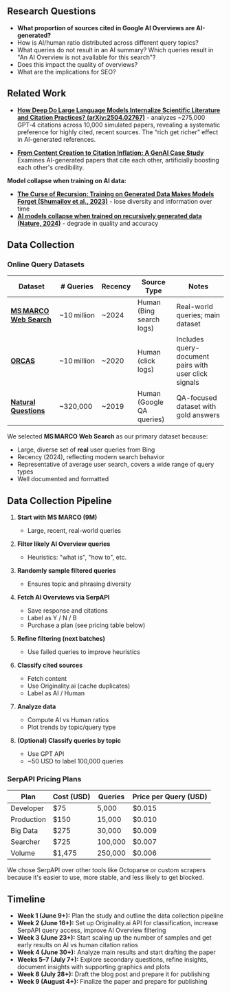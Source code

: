 ## Research Questions

- **What proportion of sources cited in Google AI Overviews are AI-generated?**
- How is AI/human ratio distributed across different query topics?
- What queries do not result in an AI summary? Which queries result in "An AI Overview is not available for this search"?
- Does this impact the quality of overviews?
- What are the implications for SEO?

## Related Work

- **[How Deep Do Large Language Models Internalize Scientific Literature and Citation Practices? (arXiv:2504.02767)](https://arxiv.org/abs/2504.02767)** - analyzes ~275,000 GPT‑4 citations across 10,000 simulated papers, revealing a systematic preference for highly cited, recent sources. The “rich get richer” effect in AI-generated references.

- **[From Content Creation to Citation Inflation: A GenAI Case Study](https://arxiv.org/abs/2503.23414)**
  Examines AI-generated papers that cite each other, artificially boosting each other's credibility.

**Model collapse when training on AI data:**

- **[The Curse of Recursion: Training on Generated Data Makes Models Forget (Shumailov et al., 2023)](https://arxiv.org/abs/2305.17493)** - lose diversity and information over time
- **[AI models collapse when trained on recursively generated data (Nature, 2024)](https://www.nature.com/articles/s41586-024-07566-y)** - degrade in quality and accuracy

## Data Collection

### Online Query Datasets

| Dataset                                                                          | # Queries   | Recency | Source Type               | Notes                                                 |
| -------------------------------------------------------------------------------- | ----------- | ------- | ------------------------- | ----------------------------------------------------- |
| **[MS MARCO Web Search](https://github.com/microsoft/MSMARCO-Document-Ranking)** | ~10 million | ~2024   | Human (Bing search logs)  | Real-world queries; main dataset                      |
| **[ORCAS](https://microsoft.github.io/msmarco/ORCAS)**                           | ~10 million | ~2020   | Human (click logs)        | Includes query-document pairs with user click signals |
| **[Natural Questions](https://ai.google.com/research/NaturalQuestions)**         | ~320,000    | ~2019   | Human (Google QA queries) | QA-focused dataset with gold answers                  |

We selected **MS MARCO Web Search** as our primary dataset because:

- Large, diverse set of **real** user queries from Bing
- Recency (2024), reflecting modern search behavior
- Representative of average user search, covers a wide range of query types
- Well documented and formatted

## Data Collection Pipeline

1. **Start with MS MARCO (9M)**

   - Large, recent, real-world queries

2. **Filter likely AI Overview queries**

   - Heuristics: "what is", "how to", etc.

3. **Randomly sample filtered queries**

   - Ensures topic and phrasing diversity

4. **Fetch AI Overviews via SerpAPI**

   - Save response and citations
   - Label as Y / N / B
   - Purchase a plan (see pricing table below)

5. **Refine filtering (next batches)**

   - Use failed queries to improve heuristics

6. **Classify cited sources**

   - Fetch content
   - Use Originality.ai (cache duplicates)
   - Label as AI / Human

7. **Analyze data**

   - Compute AI vs Human ratios
   - Plot trends by topic/query type

8. **(Optional) Classify queries by topic**
   - Use GPT API
   - ~50 USD to label 100,000 queries

### SerpAPI Pricing Plans

| Plan       | Cost (USD) | Queries | Price per Query (USD) |
| ---------- | ---------- | ------- | --------------------- |
| Developer  | $75        | 5,000   | $0.015                |
| Production | $150       | 15,000  | $0.010                |
| Big Data   | $275       | 30,000  | $0.009                |
| Searcher   | $725       | 100,000 | $0.007                |
| Volume     | $1,475     | 250,000 | $0.006                |

We chose SerpAPI over other tools like Octoparse or custom scrapers because it's easier to use, more stable, and less likely to get blocked.

## Timeline

- **Week 1 (June 9+):** Plan the study and outline the data collection pipeline
- **Week 2 (June 16+):** Set up Originality.ai API for classification, increase SerpAPI query access, improve AI Overview filtering
- **Week 3 (June 23+):** Start scaling up the number of samples and get early results on AI vs human citation ratios
- **Week 4 (June 30+):** Analyze main results and start drafting the paper
- **Weeks 5–7 (July 7+):** Explore secondary questions, refine insights, document insights with supporting graphics and plots
- **Week 8 (July 28+):** Draft the blog post and prepare it for publishing
- **Week 9 (August 4+):** Finalize the paper and prepare for publishing
